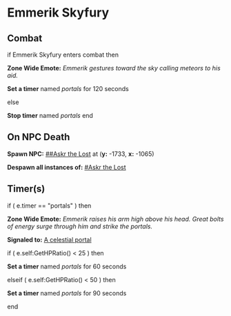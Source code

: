 # Emmerik Skyfury
## Combat

if  Emmerik Skyfury enters combat  then


**Zone Wide Emote:** <span class="text-warning">*Emmerik gestures toward the sky calling meteors to his aid.*</span>


**Set a timer** named *portals* for 120 seconds

else


**Stop timer** named *portals*
end

## On NPC Death

**Spawn NPC:**  [\#\#Askr the Lost](/npc/209157) at (**y:** -1733, **x:** -1065)

**Despawn all instances of:**  [\#Askr the Lost](/npc/209156)
## Timer(s)

if ( e.timer == "portals" ) then


**Zone Wide Emote:** <span class="text-warning">*Emmerik raises his arm high above his head.  Great bolts of energy surge through him and strike the portals.*</span>


**Signaled to:**  [A celestial portal](/npc/209102)





if ( e.self:GetHPRatio() < 25 ) then



**Set a timer** named *portals* for 60 seconds






elseif ( e.self:GetHPRatio() < 50 ) then



**Set a timer** named *portals* for 90 seconds

end
